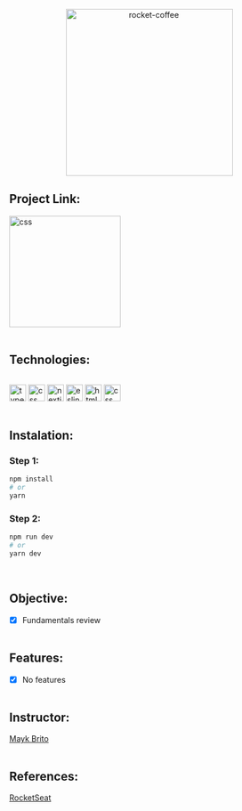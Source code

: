 <center>

  [<img src="https://i.ibb.co/4sZtmsL/rocketcoffee-github-transparent-1.png" alt="rocket-coffee" width="300"/>](https://rocketseat-rocketcoffee.vercel.app/) 

</center>

## **Project Link:**
[<img src="https://freesewing.dev/brands/vercel.svg" alt="css" width="200"/>](https://rocketseat-rocketcoffee.vercel.app/)
<br/><br/>

## **Technologies:**

<p style="display: flex; align-items: center;">

  [<img src="https://cdn-icons-png.flaticon.com/512/5968/5968381.png" alt="typescript" width="30"/>](https://www.typescriptlang.org/)
  [<img src="https://ionicframework.com/docs/icons/logo-react-icon.png" alt="css" width="30"/>](reactjs.org) 
  [<img src="https://ui-lib.com/blog/wp-content/uploads/2021/12/nextjs-boilerplate-logo.png" alt="nextjs" width="30"/>](https://nextjs.org/) 
  [<img src="https://upload.wikimedia.org/wikipedia/commons/thumb/e/e3/ESLint_logo.svg/1200px-ESLint_logo.svg.png" alt="eslint" width="30"/>](https://eslint.org/)
  [<img src="https://cdn-icons-png.flaticon.com/512/732/732212.png" alt="html" width="30"/>](https://developer.mozilla.org/en-US/docs/Web/HTML)
  [<img src="https://cdn-icons-png.flaticon.com/512/732/732190.png" alt="css" width="30"/>](https://developer.mozilla.org/en-US/docs/Web/CSS)
  <br/><br/>
</p>

## **Instalation:**

### Step 1:

```bash
npm install
# or
yarn
```
### Step 2:

```bash
npm run dev
# or
yarn dev
```
<br/>

## **Objective:**
- [x] Fundamentals review
<br/><br/>

## **Features:**
- [x] No features
<br/><br/>

## **Instructor:**
[Mayk Brito](https://github.com/maykbrito) 
<br/><br/>

## **References:**
[RocketSeat](https://www.rocketseat.com.br/) 



